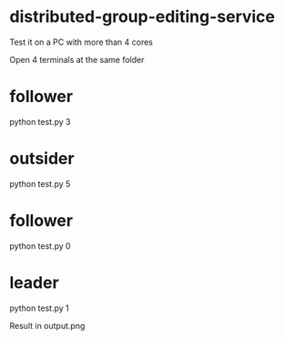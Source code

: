 # distributed-group-editing-service

Test it on a PC with more than 4 cores

Open 4 terminals at the same folder



# follower
python test.py 3
# outsider
python test.py 5
# follower
python test.py 0
# leader
python test.py 1

Result in output.png